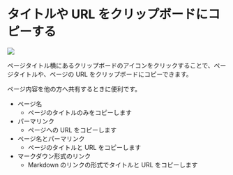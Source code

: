 # タイトルや URL をクリップボードにコピーする

![](/assets/images/copy_to_clipboard.png)

ページタイトル横にあるクリップボードのアイコンをクリックすることで、ページタイトルや、ページの URL をクリップボードにコピーできます。

ページ内容を他の方へ共有するときに便利です。

* ページ名
  * ページのタイトルのみをコピーします
* パーマリンク
  * ページへの URL をコピーします
* ページ名とパーマリンク
  * ページのタイトルと URL をコピーします
* マークダウン形式のリンク
  * Markdown のリンクの形式でタイトルと URL をコピーします
